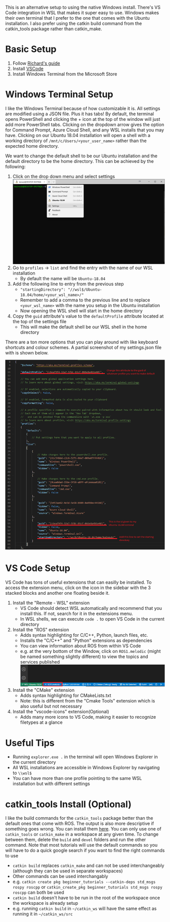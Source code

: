 This is an alternative setup to using the native Windows install. There's VS Code integration in WSL that makes it super easy to use. Windows makes their own terminal that I prefer to the one that comes with the Ubuntu installation. I also prefer using the catkin build command from the catkin_tools package rather than catkin_make.

# Basic Setup
1. Follow [Richard's guide](https://github.com/rrcwang/CPSC-515/blob/master/ros_gazebo_wsl/README.md)
1. Install [VSCode](https://code.visualstudio.com/)
1. Install Windows Terminal from the Microsoft Store

# Windows Terminal Setup
I like the Windows Terminal because of how customizable it is. All settings are modified using a JSON file. Plus it has tabs! By default, the terminal opens PowerShell and clicking the + icon at the top of the window will just add more PowerShell tabs. Clicking on the dropdown arrow gives the option for Command Prompt, Azure Cloud Shell, and any WSL installs that you may have. Clicking on our Ubuntu 18.04 installation will open a shell with a working directory of `/mnt/c/Users/<your_user_name>` rather than the expected home directory.

We want to change the default shell to be our Ubuntu installation and the default directory to be the home directory. This can be achieved by the following:

1. Click on the drop down menu and select settings
![ros-extension](images/terminal-with-menu.PNG)
1. Go to `profiles` -> `list` and find the entry with the name of our WSL installation
    * By default the name will be `Ubuntu-18.04` 
1. Add the following line to entry from the previous step
    * `"startingDirectory": "//wsl$/Ubuntu-18.04/home/<your_wsl_name>/"`
    * Remember to add a comma to the previous line and to replace `<your_wsl_name>` with the name you setup in the Ubuntu installation
    * Now opening the WSL shell will start in the home directory
1. Copy the `guid` attribute's value to the `defaultProfile` attribute located at the top of the settings file
    * This will make the default shell be our WSL shell in the home directory

There are a ton more options that you can play around with like keyboard shortcuts and colour schemes. A partial screenshot of my settings.json file with is shown below.

![ros-extension](images/windows-terminal-settings.PNG)
# VS Code Setup
VS Code has tons of useful extensions that can easilly be installed. To access the extension menu, click on the icon in the sidebar with the 3 stacked blocks and another one floating beside it.

1. Install the "Remote - WSL" extension
    * VS Code should detect WSL automatically and recommend that you install this. If not, search for it in the extensions menu.
    * In WSL shells, we can execute `code .` to open VS Code in the current directory
1. Install the "ROS" extension
    * Adds syntax highlighting for C/C++, Python, launch files, etc.
    * Installs the "C/C++" and "Python" extensions as dependencies
    * You can view information about ROS from within VS Code
    * e.g. at the very bottom of the Window, click on `ROS1.melodic` (might be named something slightly different) to view the topics and services published
    ![ros-extension](images/ros-extension.PNG)
1. Install the "CMake" extension
    * Adds syntax highlighting for CMakeLists.txt
    * Note: this is different from the "Cmake Tools" extension which is also useful but not necessary
1. Install the "vscode-icons" extension(Optional)
    * Adds many more icons to VS Code, making it easier to recognize filetypes at a glance

# Useful Tips
* Running `explorer.exe .` in the terminal will open Windows Explorer in the current directory
* All WSL installations are accessible in Windows Explorer by navigating to `\\wsl$`
* You can have more than one profile pointing to the same WSL installation but with different settings

# catkin_tools Install (Optional)
I like the build commands for the `catkin_tools` package better than the default ones that come with ROS. The output is also more descriptive if something goes wrong. You can install them [here](https://catkin-tools.readthedocs.io/en/latest/installing.html). You can only use one of `catkin_tools` or `catkin_make` in a workspace at any given time. To change between them, delete the `build` and `devel` folders and run the other command. Note that most tutorials will use the default commands so you will have to do a quick google search if you want to find the right commands to use

* `catkin build` replaces `catkin_make` and can not be used interchangeably (although they can be used in separate workspaces)
* Other commands can be used interchangably
* e.g. `catkin create pkg beginner_tutorials --catkin-deps std_msgs rospy roscpp` or `catkin_create_pkg beginner_tutorials std_msgs rospy roscpp` can both be used
* `catkin build` doesn't have to be run in the root of the workspace once the workspace is already setup
* e.g. running `catkin build` in `~/catkin_ws` will have the same effect as running it in `~/catkin_ws/src`